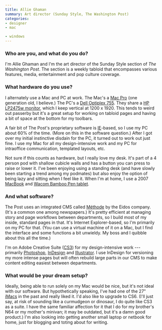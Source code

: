 ```yaml
---
title: Allie Ghaman
summary: Art director (Sunday Style, The Washington Post)
categories:
- designer
- mac

- windows
---
```


### Who are you, and what do you do?

I'm Allie Ghaman and I'm the art director of the Sunday Style section of *The Washington Post*. The section is a weekly tabloid that encompasses various features, media, entertainment and pop culture coverage.

### What hardware do you use?

I alternately use a Mac and PC at work. The Mac's a [Mac Pro][mac-pro] (one generation old, I believe.) The PC's a [Dell Optiplex 755][optiplex-755]. They share a [HP LP2475w monitor][lp2475w], which I keep vertical at 1200 x 1920. This tends to weird out passerby but it's a great setup for working on tabloid pages and having a bit of space at the bottom for my toolbars. 

A fair bit of The Post's proprietary software is [IE][internet-explorer]-based, so I use my PC about 60% of the time. (More on this in the software question.) After I got over my initial instinctive disdain for the PC, it turned out to work out just fine. I use my Mac for all my design-intensive work and my PC for intraoffice communication, templated layouts, etc.

Not sure if this counts as hardware, but I really love my desk. It's part of a 4 person pod with shallow cubicle walls and has a button you can press to raise or lower it. I've been enjoying using a standing desk (and have slowly been starting a trend among my podmates) but also enjoy the option of being lazy and sitting when I feel like it.
When I'm at home, I use a 2007 [MacBook][] and [Wacom Bamboo Pen tablet][bamboo].

### And what software?

The Post uses an integrated CMS called [Méthode][methode] by the Eidos company. (It's a common one among newspapers.) It's pretty efficient at managing story and page workflows between departments, so I build most of my inside, standard pages in that. It's Internet Explorer-based, so I'm primarily on my PC for that. (You can use a virtual machine of it on a Mac, but I find the interface and some functions a bit unwieldy. My boss and I quibble about this all the time.)

I'm on Adobe Creative Suite ([CS3][creative-suite]) for my design-intensive work --- primarily [Photoshop][], [InDesign][] and [Illustrator][]. I use InDesign for versioning my more intense pages but will often rebuild large parts in our CMS to make content editing easiest between departments.

### What would be your dream setup?

Ideally, being able to run solely on my Mac would be nice, but it's not ideal with our software. But hypothetically speaking, I've had one of the 27" [iMacs][imac] in the past and really liked it. I'd also like to upgrade to CS6. (I'll just say, at risk of sounding like a curmudgeon or dinosaur, I do quite like CS3 as a suite. I have the same familiar affection for it that I do for my brother's N64 or my mother's minivan; it may be outdated, but it's a damn good product.) I'm also looking into getting another small laptop or netbook for home, just for blogging and toting about for writing.

[bamboo]: https://www.wacom.com/en/us/bamboo "Smaller pen/multi-touch tablets."
[imac]: https://www.apple.com/imac/ "An all-in-one computer."
[lp2475w]: http://h10010.www1.hp.com/wwpc/us/en/sm/WF10a/382087-382087-64283-72270-3884471-3648442.html "A 24 inch LCD monitor."
[mac-pro]: https://www.apple.com/mac-pro/ "The Intel-based Mac tower computer."
[macbook]: https://en.wikipedia.org/wiki/MacBook "A laptop."
[optiplex-755]: http://www.dell.com/us/dfb/p/optiplex-755/pd "A tower PC."
[creative-suite]: https://www.adobe.com/creativecloud.html "A collection of design tools."
[illustrator]: https://www.adobe.com/products/illustrator.html "A vector graphics editor."
[indesign]: https://www.adobe.com/products/indesign.html "A desktop/web publishing application."
[internet-explorer]: https://en.wikipedia.org/wiki/Internet_Explorer "A PC web browser."
[methode]: https://www.eidosmedia.com/platform/ "A content management system used by newspapers."
[photoshop]: https://www.adobe.com/products/photoshop.html "A bitmap image editor."
